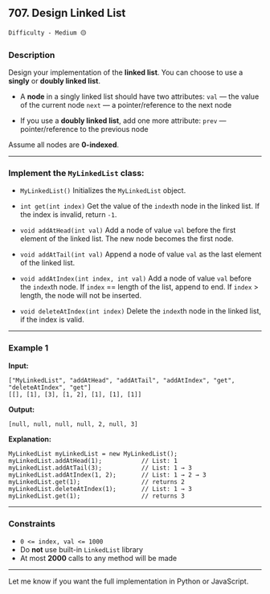 ## 707. Design Linked List

`Difficulty - Medium 🟡`

### Description

Design your implementation of the **linked list**. You can choose to use a **singly** or **doubly linked list**.

* A **node** in a singly linked list should have two attributes:
  `val` — the value of the current node
  `next` — a pointer/reference to the next node

* If you use a **doubly linked list**, add one more attribute:
  `prev` — pointer/reference to the previous node

Assume all nodes are **0-indexed**.

---

### Implement the `MyLinkedList` class:

* `MyLinkedList()`
  Initializes the `MyLinkedList` object.

* `int get(int index)`
  Get the value of the `index`th node in the linked list. If the index is invalid, return `-1`.

* `void addAtHead(int val)`
  Add a node of value `val` before the first element of the linked list. The new node becomes the first node.

* `void addAtTail(int val)`
  Append a node of value `val` as the last element of the linked list.

* `void addAtIndex(int index, int val)`
  Add a node of value `val` before the `index`th node.
  If `index` == length of the list, append to end.
  If `index` > length, the node will not be inserted.

* `void deleteAtIndex(int index)`
  Delete the `index`th node in the linked list, if the index is valid.

---

### Example 1

**Input:**

```
["MyLinkedList", "addAtHead", "addAtTail", "addAtIndex", "get", "deleteAtIndex", "get"]
[[], [1], [3], [1, 2], [1], [1], [1]]
```

**Output:**

```
[null, null, null, null, 2, null, 3]
```

**Explanation:**

```
MyLinkedList myLinkedList = new MyLinkedList();
myLinkedList.addAtHead(1);           // List: 1
myLinkedList.addAtTail(3);           // List: 1 → 3
myLinkedList.addAtIndex(1, 2);       // List: 1 → 2 → 3
myLinkedList.get(1);                 // returns 2
myLinkedList.deleteAtIndex(1);       // List: 1 → 3
myLinkedList.get(1);                 // returns 3
```

---

### Constraints

* `0 <= index, val <= 1000`
* Do **not** use built-in `LinkedList` library
* At most **2000** calls to any method will be made

---

Let me know if you want the full implementation in Python or JavaScript.
